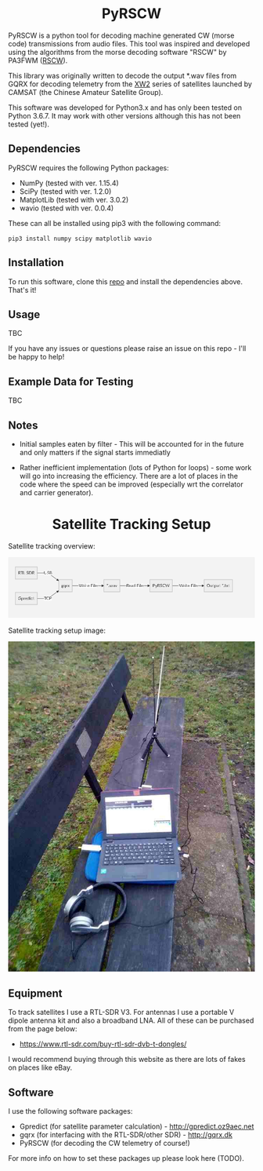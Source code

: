 <h1 align="center"> PyRSCW </h1> 

PyRSCW is a python tool for decoding machine generated CW (morse code) transmissions from audio files. This tool was inspired and developed using the algorithms from the morse decoding software "RSCW" by PA3FWM ([RSCW](http://wwwhome.cs.utwente.nl/~ptdeboer/ham/rscw/)).

This library was originally written to decode the output *.wav files from GQRX for decoding telemetry from the [XW2](https://amsat-uk.org/satellites/communications/camsat-xw-2/) series of satellites launched by CAMSAT (the Chinese Amateur Satellite Group).

This software was developed for Python3.x and has only been tested on Python 3.6.7. It may work with other versions although this has not been tested (yet!).

## Dependencies
PyRSCW requires the following Python packages:
 - NumPy (tested with ver. 1.15.4)
 - SciPy (tested with ver. 1.2.0)
 - MatplotLib (tested with ver. 3.0.2)
 - wavio (tested with ver. 0.0.4)

These can all be installed using pip3 with the following command:
```
pip3 install numpy scipy matplotlib wavio
```

## Installation
To run this software, clone this [repo](https://github.com/m0zjo-code/Pyrscw) and install the dependencies above. That's it!

## Usage

TBC

If you have any issues or questions please raise an issue on this repo - I'll be happy to help!

## Example Data for Testing
TBC

## Notes

- Initial samples eaten by filter - This will be accounted for in the future and only matters if the signal starts immediatly 

- Rather inefficient implementation (lots of Python for loops) - some work will go into increasing the efficiency. There are a lot of places in the code where the speed can be improved (especially wrt the correlator and carrier generator).


<h1 align="center"> Satellite Tracking Setup </h1> 

Satellite tracking overview:

![Flow Graph](docs/gph.PNG?raw=true "Flow Graph")

Satellite tracking setup image:

![Satellite Tracking Setup](docs/satsetup.jpg?raw=true "Flow Graph")

## Equipment
To track satellites I use a RTL-SDR V3. For antennas I use a portable V dipole antenna kit and also a broadband LNA. All of these can be purchased from the page below:
 - https://www.rtl-sdr.com/buy-rtl-sdr-dvb-t-dongles/   
 
I would recommend buying through this website as there are lots of fakes on places like eBay.


## Software

I use the following software packages:
 - Gpredict (for satellite parameter calculation) - http://gpredict.oz9aec.net
 - gqrx (for interfacing with the RTL-SDR/other SDR) - http://gqrx.dk
 - PyRSCW (for decoding the CW telemetry of course!)

For more info on how to set these packages up please look here (TODO).

